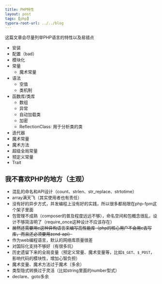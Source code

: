 ```yaml
---
title: PHP特性
layout: post
tags: [php]
typora-root-url: ../../blog
---
```


这篇文章会尽量列举PHP语言的特性以及易错点

* 安装
* 配置（bad）
* 模块化
* 常量
    * 魔术常量
* 语法
    * 空值
    * 类机制
* 函数库/类库
    * 数组
    * 异常
    * 自动加载类
    * 加密
    * ReflectionClass: 用于分析类的类
* 迭代器
* 魔术常量
* 魔术方法
* 超级全局常量
* 预定义常量
* Trait

## 我不喜欢PHP的地方（主观）

* 混乱的命名和API设计（count、strlen、str_replace、strtotime）
* array满天飞（其实使用者也有责任）
* 没有好的异步方式，并发编程上没有好的实践，所以很多都局限在php-fpm这个架子里面
* 包管理不成熟（composer的普及程度远远不够），命名空间和包概念很乱，设计不够简洁明了（require_once这种设计不应该存在）
* ~~居然还需要用c这种异构语言来编写高性能库（php的核心用户不会用c去写库，而且还必须要用zend-api）~~
* 作为web编程语言，默认的网络库质量很差
* 对国际化支持不够好（有很多坑）
* 历史遗留下来的全局变量（预定义常量、魔术变量等，比如`$_GET`、`$_POST`，影响代码的模块性，增加心智负担）
* 魔术变量、魔术方法过于魔术（多余）
* 类型隐式转换过于灵活（比如string里面的number型式）
* declare、goto多余